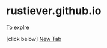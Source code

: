 # rustiever.github.io

[To explre ](https://rustiever.github.io)


[click below]
<a href="example.com" target="_blank">New Tab</a>
